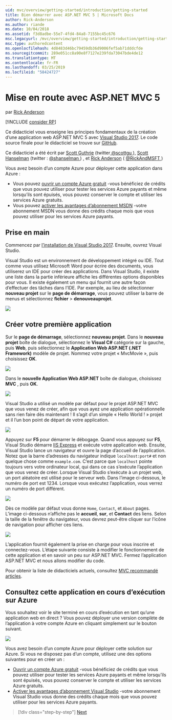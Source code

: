 ```yaml
---
uid: mvc/overview/getting-started/introduction/getting-started
title: Bien démarrer avec ASP.NET MVC 5 | Microsoft Docs
author: Rick-Anderson
ms.author: riande
ms.date: 10/04/2018
ms.assetid: f3d8adbe-55e7-4fd4-84a8-7155bc45c676
msc.legacyurl: /mvc/overview/getting-started/introduction/getting-started
msc.type: authoredcontent
ms.openlocfilehash: 4d8483d46bc79459db36d9006fef5ab71dddcfde
ms.sourcegitcommit: 289e051cc8a90e8f7127e239fda73047bde4de12
ms.translationtype: MT
ms.contentlocale: fr-FR
ms.lasthandoff: 03/25/2019
ms.locfileid: "58424727"
---
```

<a name="getting-started-with-aspnet-mvc-5"></a>Mise en route avec ASP.NET MVC 5
====================
par [Rick Anderson]((https://twitter.com/RickAndMSFT))

[!INCLUDE [consider RP](../../../../includes/razor.md)]

Ce didacticiel vous enseigne les principes fondamentaux de la création d’une application web ASP.NET MVC 5 avec [Visual Studio 2017](https://visualstudio.microsoft.com/downloads/?utm_medium=microsoft&utm_source=docs.microsoft.com&utm_campaign=button+cta&utm_content=download+vs2017). Le code source finale pour le didacticiel se trouve sur [GitHub](https://github.com/aspnet/AspNetDocs/tree/master/aspnet/mvc/overview/getting-started/introduction/sample/MvcMovie/MvcMovie).

Ce didacticiel a été écrit par [Scott Guthrie](https://weblogs.asp.net/scottgu/) (twitter[ @scottgu ](https://twitter.com/scottgu) ), [Scott Hanselman](http://www.hanselman.com/blog/) (twitter : [ @shanselman ](https://twitter.com/shanselman) ) , et [Rick Anderson](https://twitter.com/RickAndMSFT) ( [ @RickAndMSFT ](https://twitter.com/#!/RickAndMSFT) )

Vous avez besoin d’un compte Azure pour déployer cette application dans Azure :

- Vous pouvez [ouvrir un compte Azure gratuit](https://azure.microsoft.com/pricing/free-trial/?WT.mc_id=A443DD604) -vous bénéficiez de crédits que vous pouvez utiliser pour tester les services Azure payants et même lorsqu’ils sont épuisés, vous pouvez conserver le compte et utiliser les services Azure gratuits.
- Vous pouvez [activer les avantages d’abonnement MSDN](https://azure.microsoft.com/pricing/member-offers/msdn-benefits-details/?WT.mc_id=A443DD604) -votre abonnement MSDN vous donne des crédits chaque mois que vous pouvez utiliser pour les services Azure payants.

## <a name="get-started"></a>Prise en main

Commencez par [l’installation de Visual Studio 2017](https://visualstudio.microsoft.com/downloads/?utm_medium=microsoft&utm_source=docs.microsoft.com&utm_campaign=button+cta&utm_content=download+vs2017). Ensuite, ouvrez Visual Studio.

Visual Studio est un environnement de développement intégré ou IDE. Tout comme vous utilisez Microsoft Word pour écrire des documents, vous utiliserez un IDE pour créer des applications. Dans Visual Studio, il existe une liste dans la partie inférieure affiche les différentes options disponibles pour vous. Il existe également un menu qui fournit une autre façon d’effectuer des tâches dans l’IDE. Par exemple, au lieu de sélectionner **nouveau projet** sur le **page de démarrage**, vous pouvez utiliser la barre de menus et sélectionnez **fichier** > **denouveauprojet**.

![](getting-started/_static/image1.png)

## <a name="create-your-first-app"></a>Créer votre première application

Sur le **page de démarrage**, sélectionnez **nouveau projet**. Dans le **nouveau projet** boîte de dialogue, sélectionnez le **Visual C#** catégorie sur la gauche, puis **Web**, puis sélectionnez le **Application Web ASP.NET (.NET Framework)**  modèle de projet. Nommez votre projet « MvcMovie », puis choisissez **OK**.

![](getting-started/_static/image2.png)

Dans le **nouvelle Application Web ASP.NET** boîte de dialogue, choisissez **MVC** , puis **OK**.

![](getting-started/_static/image3.png)

Visual Studio a utilisé un modèle par défaut pour le projet ASP.NET MVC que vous venez de créer, afin que vous ayez une application opérationnelle sans rien faire dès maintenant ! Il s’agit d’un simple « Hello World ! » projet et il l’un bon point de départ de votre application.

![](getting-started/_static/image4.png)

Appuyez sur **F5** pour démarrer le débogage. Quand vous appuyez sur **F5**, Visual Studio démarre [IIS Express](/iis/extensions/introduction-to-iis-express/iis-express-overview) et exécute votre application web. Ensuite, Visual Studio lance un navigateur et ouvre la page d’accueil de l’application. Notez que la barre d’adresses du navigateur indique `localhost:port#` et non quelque chose comme `example.com`. C’est parce que `localhost` pointe toujours vers votre ordinateur local, qui dans ce cas s’exécute l’application que vous venez de créer. Lorsque Visual Studio s’exécute à un projet web, un port aléatoire est utilisé pour le serveur web. Dans l’image ci-dessous, le numéro de port est 1234. Lorsque vous exécutez l’application, vous verrez un numéro de port différent.

![](getting-started/_static/image5.png)

Dès ce modèle par défaut vous donne `Home`, `Contact`, et `About` pages. L’image ci-dessous n’affiche pas le **accueil**, **sur**, et **Contact** des liens. Selon la taille de la fenêtre du navigateur, vous devrez peut-être cliquer sur l’icône de navigation pour afficher ces liens.

![](getting-started/_static/image6.png)

L’application fournit également la prise en charge pour vous inscrire et connectez-vous. L’étape suivante consiste à modifier le fonctionnement de cette application et en savoir un peu sur ASP.NET MVC. Fermez l’application ASP.NET MVC et nous allons modifier du code.

Pour obtenir la liste de didacticiels actuels, consultez [MVC recommandé articles](../mvc-learning-sequence.md).

## <a name="see-this-app-running-on-azure"></a>Consultez cette application en cours d’exécution sur Azure

Vous souhaitez voir le site terminé en cours d’exécution en tant qu’une application web en direct ? Vous pouvez déployer une version complète de l’application à votre compte Azure en cliquant simplement sur le bouton suivant.

[![](https://azuredeploy.net/deploybutton.png)](https://azuredeploy.net/?repository=https://github.com/aspnet/AspNetDocs/tree/master/aspnet/mvc/overview/getting-started/introduction/sample/MvcMovie&amp;WT.mc_id=deploy_azure_aspnet)

Vous avez besoin d’un compte Azure pour déployer cette solution sur Azure. Si vous ne disposez pas d’un compte, utilisez une des options suivantes pour en créer un :

- [Ouvrir un compte Azure gratuit](https://azure.microsoft.com/pricing/free-trial/?WT.mc_id=A443DD604) -vous bénéficiez de crédits que vous pouvez utiliser pour tester les services Azure payants et même lorsqu’ils sont épuisés, vous pouvez conserver le compte et utiliser les services Azure gratuits.
- [Activer les avantages d’abonnement Visual Studio](https://azure.microsoft.com/pricing/member-offers/credit-for-visual-studio-subscribers) -votre abonnement Visual Studio vous donne des crédits chaque mois que vous pouvez utiliser pour les services Azure payants.

> [!div class="step-by-step"]
> [Next](adding-a-controller.md)

